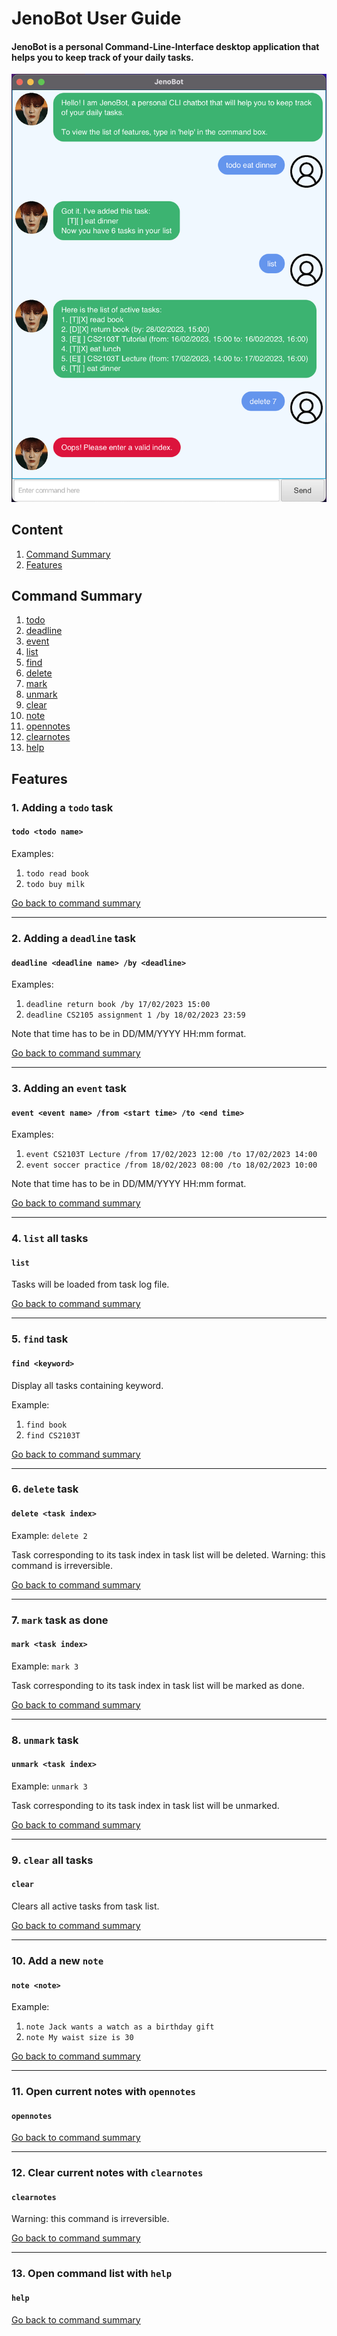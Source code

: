 # JenoBot User Guide

#### JenoBot is a personal Command-Line-Interface desktop application that helps you to keep track of your daily tasks.

![](Ui.png)

## Content
1. [Command Summary](https://afiqzu.github.io/ip/#command-summary)
2. [Features](https://afiqzu.github.io/ip/#features)

## Command Summary

1. [todo](https://afiqzu.github.io/ip/#1-adding-a-todo-task)
2. [deadline](https://afiqzu.github.io/ip/#2-adding-a-deadline-task)
3. [event](https://afiqzu.github.io/ip/#3-adding-an-event-task)
4. [list](https://afiqzu.github.io/ip/#4-list-all-tasks)
5. [find](https://afiqzu.github.io/ip/#5-find-task)
6. [delete](https://afiqzu.github.io/ip/#5-delete-task)
7. [mark](https://afiqzu.github.io/ip/#6-mark-task-as-done)
8. [unmark](https://afiqzu.github.io/ip/#7-unmark-task)
9. [clear](https://afiqzu.github.io/ip/#8-clear-all-tasks)
10. [note](https://afiqzu.github.io/ip/#9-add-a-new-note)
11. [opennotes](https://afiqzu.github.io/ip/#10-open-current-notes-with-opennotes)
12. [clearnotes](https://afiqzu.github.io/ip/#11-clear-current-notes-with-clearnotes)
13. [help](https://afiqzu.github.io/ip/#12-open-command-list-with-help)


## Features

### 1. Adding a `todo` task
#### `todo <todo name>`
Examples:
1. `todo read book`
2. `todo buy milk`

[Go back to command summary](https://afiqzu.github.io/ip/#command-summary)

-------------------
### 2. Adding a `deadline` task
#### `deadline <deadline name> /by <deadline>`
Examples:
1. `deadline return book /by 17/02/2023 15:00`
2. `deadline CS2105 assignment 1 /by 18/02/2023 23:59`

Note that time has to be in DD/MM/YYYY HH:mm format.

[Go back to command summary](https://afiqzu.github.io/ip/#command-summary)

-------------------
### 3. Adding an `event` task
#### `event <event name> /from <start time> /to <end time>`
Examples:
1. `event CS2103T Lecture /from 17/02/2023 12:00 /to 17/02/2023 14:00`
2. `event soccer practice /from 18/02/2023 08:00 /to 18/02/2023 10:00`

Note that time has to be in DD/MM/YYYY HH:mm format.

[Go back to command summary](https://afiqzu.github.io/ip/#command-summary)

-------------------
### 4. `list` all tasks
#### `list`
Tasks will be loaded from task log file.

[Go back to command summary](https://afiqzu.github.io/ip/#command-summary)

-------------------
### 5. `find` task
#### `find <keyword>`
Display all tasks containing keyword.

Example:
1. `find book`
2. `find CS2103T`

[Go back to command summary](https://afiqzu.github.io/ip/#command-summary)

-------------------
### 6. `delete` task
#### `delete <task index>`
Example:
`delete 2`

Task corresponding to its task index in task list will be deleted.
Warning: this command is irreversible.

[Go back to command summary](https://afiqzu.github.io/ip/#command-summary)

-------------------
### 7. `mark` task as done
#### `mark <task index>`
Example:
`mark 3`

Task corresponding to its task index in task list will be marked as done.

[Go back to command summary](https://afiqzu.github.io/ip/#command-summary)

-------------------
### 8. `unmark` task
#### `unmark <task index>`
Example:
`unmark 3`

Task corresponding to its task index in task list will be unmarked.

[Go back to command summary](https://afiqzu.github.io/ip/#command-summary)

-------------------
### 9. `clear` all tasks
#### `clear`

Clears all active tasks from task list.

[Go back to command summary](https://afiqzu.github.io/ip/#command-summary)

-------------------
### 10. Add a new `note`
#### `note <note>`
Example:
1. `note Jack wants a watch as a birthday gift`
2. `note My waist size is 30`

[Go back to command summary](https://afiqzu.github.io/ip/#command-summary)

-------------------
### 11. Open current notes with `opennotes`
#### `opennotes`

[Go back to command summary](https://afiqzu.github.io/ip/#command-summary)

-------------------
### 12. Clear current notes with `clearnotes`
#### `clearnotes`

Warning: this command is irreversible.

[Go back to command summary](https://afiqzu.github.io/ip/#command-summary)

-------------------
### 13. Open command list with `help`
#### `help`

[Go back to command summary](https://afiqzu.github.io/ip/#command-summary)


